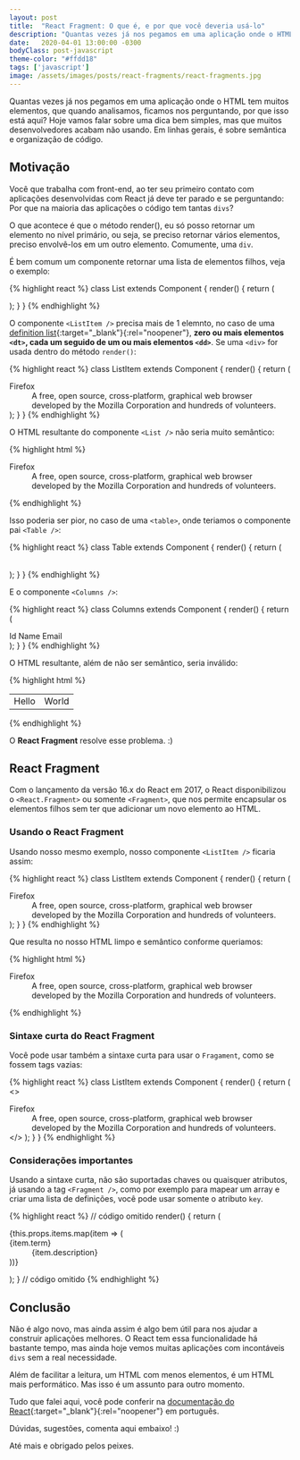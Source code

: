 ```yaml
---
layout: post
title:  "React Fragment: O que é, e por que você deveria usá-lo"
description: "Quantas vezes já nos pegamos em uma aplicação onde o HTML tem muitos elementos, que quando analisamos, ficamos nos perguntando, por que isso está aqui? Hoje vamos tentar resolver isso!"
date:   2020-04-01 13:00:00 -0300
bodyClass: post-javascript
theme-color: "#ffdd18"
tags: ['javascript']
image: /assets/images/posts/react-fragments/react-fragments.jpg
---
```


Quantas vezes já nos pegamos em uma aplicação onde o HTML tem muitos elementos, que quando analisamos, ficamos nos perguntando, por que isso está aqui? Hoje vamos falar sobre uma dica bem simples, mas que muitos desenvolvedores acabam não usando. Em linhas gerais, é sobre semântica e organização de código.


## Motivação

Você que trabalha com front-end, ao ter seu primeiro contato com aplicações desenvolvidas com React já deve ter parado e se perguntando: Por que na maioria das aplicações o código tem tantas `divs`?

O que acontece é que o método render(), eu só posso retornar um elemento no nível primário, ou seja, se preciso retornar vários elementos, preciso envolvê-los em um outro elemento. Comumente, uma `div`.

É bem comum um componente retornar uma lista de elementos filhos, veja o exemplo:

{% highlight react %}
class List extends Component {
  render() {
    return (
      <dl>
        <ListItem />
      </dl>
    );
  }
}
{% endhighlight %}

O componente `<ListItem />` precisa mais de 1 elemnto, no caso de uma [definition list](https://developer.mozilla.org/pt-BR/docs/Web/HTML/Element/dl){:target="_blank"}{:rel="noopener"}, **zero ou mais elementos `<dt>`, cada um seguido de um ou mais elementos `<dd>`**. Se uma `<div>` for usada dentro do método `render()`:

{% highlight react %}
class ListItem extends Component {
  render() {
    return (
      <div>
        <dt>Firefox</dt>
        <dd>A free, open source, cross-platform,
          graphical web browser developed by the Mozilla Corporation
          and hundreds of volunteers.</dd>
      </div>
    );
  }
}
{% endhighlight %}

O HTML resultante do componente `<List />` não seria muito semântico:

{% highlight html %}
<dl>
  <div>
    <dt>Firefox</dt>
    <dd>A free, open source, cross-platform,
      graphical web browser developed by the Mozilla Corporation
      and hundreds of volunteers.</dd>
  </div>
</dl>
{% endhighlight %}

Isso poderia ser pior, no caso de uma `<table>`, onde teriamos o componente pai `<Table />`:

{% highlight react %}
class Table extends Component {
  render() {
    return (
      <table>
        <tr>
          <Columns />
        </tr>
      </table>
    );
  }
}
{% endhighlight %}

E o componente `<Columns />`:

{% highlight react %}
class Columns extends Component {
  render() {
    return (
      <div>
        <td>Id</td>
        <td>Name</td>
        <td>Email</td>
      </div>
    );
  }
}
{% endhighlight %}

O HTML resultante, além de não ser semântico, seria inválido:

{% highlight html %}
<table>
  <tr>
    <div>
      <td>Hello</td>
      <td>World</td>
    </div>
  </tr>
</table>
{% endhighlight %}

O **React Fragment** resolve esse problema. :)

## React Fragment

Com o lançamento da versão 16.x do React em 2017, o React disponibilizou o `<React.Fragment>` ou somente `<Fragment>`, que nos permite encapsular os elementos filhos sem ter que adicionar um novo elemento ao HTML.

### Usando o React Fragment

Usando nosso mesmo exemplo, nosso componente `<ListItem />` ficaria assim:

{% highlight react %}
class ListItem extends Component {
  render() {
    return (
      <Fragment>
        <dt>Firefox</dt>
        <dd>A free, open source, cross-platform,
          graphical web browser developed by the Mozilla Corporation
          and hundreds of volunteers.</dd>
      </Fragment>
    );
  }
}
{% endhighlight %}

Que resulta no nosso HTML limpo e semântico conforme queriamos:

{% highlight html %}
<dl>
  <dt>Firefox</dt>
  <dd>A free, open source, cross-platform,
    graphical web browser developed by the Mozilla Corporation
      and hundreds of volunteers.</dd>
</dl>
{% endhighlight %}

### Sintaxe curta do React Fragment

Você pode usar também a sintaxe curta para usar o `Fragament`, como se fossem tags vazias:

{% highlight react %}
class ListItem extends Component {
  render() {
    return (
      <>
        <dt>Firefox</dt>
        <dd>A free, open source, cross-platform,
          graphical web browser developed by the Mozilla Corporation
          and hundreds of volunteers.</dd>
      </>
    );
  }
}
{% endhighlight %}

### Considerações importantes

Usando a sintaxe curta, não são suportadas chaves ou quaisquer atributos, já usando a tag `<Fragment />`, como por exemplo para mapear um array e criar uma lista de definições, você pode usar somente o atributo `key`.

{% highlight react %}
// código omitido
render() {
  return (
    <dl>
      {this.props.items.map(item => (
        <Fragment key={item.id}>
          <dt>{item.term}</dt>
          <dd>{item.description}</dd>
        </Fragment>
      ))}
    </dl>
  );
}
// código omitido
{% endhighlight %}


## Conclusão

Não é algo novo, mas ainda assim é algo bem útil para nos ajudar a construir aplicações melhores. O React tem essa funcionalidade há bastante tempo, mas ainda hoje vemos muitas aplicações com incontáveis `divs` sem a real necessidade.

Além de facilitar a leitura, um HTML com menos elementos, é um HTML mais performático. Mas isso é um assunto para outro momento.

Tudo que falei aqui, você pode conferir na [documentação do React](https://pt-br.reactjs.org/docs/fragments.html){:target="_blank"}{:rel="noopener"} em português.

Dúvidas, sugestões, comenta aqui embaixo! :)

Até mais e obrigado pelos peixes.
